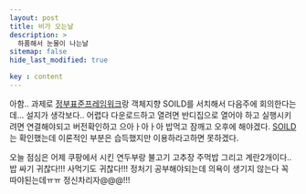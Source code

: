 ```yaml
---
layout: post
title: 비가 오는날 
description: >
  하품해서 눈물이 나는날
sitemap: false
hide_last_modified: true

key : content
---
```



아함.. 과제로 [정부표준프레임워크](https://www.egovframe.go.kr/home/sub.do?menuNo=92)랑 객체지향 SOILD를 서치해서 다음주에 회의한다는데... 
설지가 생각보다.. 어렵다 다운로드하고 열려면 반디집으로 열어야 하고 실행시키려면 연결해야되고 버전확인하고 으아ㅏ아ㅏ아 밥먹고 잠깨고 오후에 해야겠다.
[SOILD]는 확인했는데 이론적인 부분은 습득했지만 이용하라고하면 못하겠다.

오늘 점심은 어제 쿠팡에서 시킨 연두부랑 불고기 고추장 주먹밥 그리고 계란2개이다..
밥 싸기 귀찮다!!! 사먹기도 귀찮다!!!
정처기 공부해야되는데 의욕이 생기지 않는다 꼭 따야된는데ㅠㅠ 정신차리자@@@!!!

[SOILD]: about.md